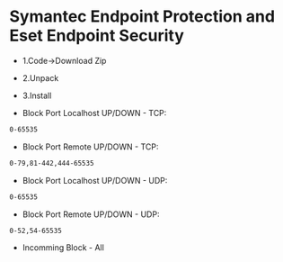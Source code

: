 # Symantec Endpoint Protection and Eset Endpoint Security

* 1.Code->Download Zip
* 2.Unpack
* 3.Install

* Block Port Localhost UP/DOWN - TCP:
```bash
0-65535
```
* Block Port Remote UP/DOWN - TCP:
```bash
0-79,81-442,444-65535
```
* Block Port Localhost UP/DOWN - UDP:
```bash
0-65535
```
* Block Port Remote UP/DOWN - UDP:
```bash
0-52,54-65535
```
* Incomming Block - All
